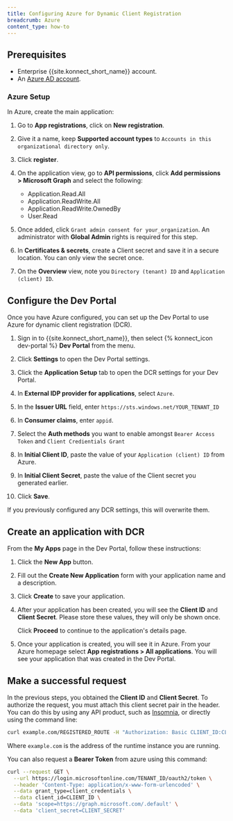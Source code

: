 ```yaml
---
title: Configuring Azure for Dynamic Client Registration
breadcrumb: Azure
content_type: how-to
---
```



## Prerequisites

* Enterprise {{site.konnect_short_name}} account.
* An [Azure AD account](https://portal.azure.com).

### Azure Setup

In Azure, create the main application:

1. Go to **App registrations**, click on **New registration**.

2. Give it a name, keep **Supported account types** to `Accounts in this organizational directory only`.

3. Click **register**.

4. On the application view, go to **API permissions**, click **Add permissions > Microsoft Graph** and select the following:
   * Application.Read.All
   * Application.ReadWrite.All
   * Application.ReadWrite.OwnedBy
   * User.Read

5. Once added, click `Grant admin consent for your_organization`. An administrator with **Global Admin** rights is required for this step.

6. In **Certificates & secrets**, create a Client secret and save it in a secure location. You can only view the secret once.

7. On the **Overview** view, note you `Directory (tenant) ID` and `Application (client) ID`.

## Configure the Dev Portal

Once you have Azure configured, you can set up the Dev Portal to use Azure for dynamic client registration (DCR).

1. Sign in to {{site.konnect_short_name}}, then select {% konnect_icon dev-portal %} **Dev Portal** from the menu.

2. Click **Settings** to open the Dev Portal settings.

3. Click the **Application Setup** tab to open the DCR settings for your Dev Portal.

4. In **External IDP provider for applications**, select `Azure`.

5. In the **Issuer URL** field, enter `https://sts.windows.net/YOUR_TENANT_ID`

6. In **Consumer claims**, enter `appid`.

7. Select the **Auth methods** you want to enable amongst `Bearer Access Token` and `Client Credientials Grant`

8. In **Initial Client ID**, paste the value of your `Application (client) ID` from Azure.

9. In **Initial Client Secret**, paste the value of the Client secret you generated earlier.

10. Click **Save**.

   If you previously configured any DCR settings, this will
   overwrite them.

## Create an application with DCR

From the **My Apps** page in the Dev Portal, follow these instructions:

1. Click the **New App** button.

2. Fill out the **Create New Application** form with your application name and a description.

3. Click **Create** to save your application.

4. After your application has been created, you will see the **Client ID** and **Client Secret**. 
   Please store these values, they will only be shown once. 
   
   Click **Proceed** to continue to the application's details page.

5. Once your application is created, you will see it in Azure. From your Azure homepage select **App registrations > All applications**. You will see your application that was created in the Dev Portal.

## Make a successful request

In the previous steps, you obtained the **Client ID** and **Client Secret**. To authorize the request, you must attach this client secret pair in the header. You can do this by using any API product, such as [Insomnia](https://insomnia.rest/), or directly using the command line:

```sh
curl example.com/REGISTERED_ROUTE -H "Authorization: Basic CLIENT_ID:CLIENT_SECRET"
```

Where `example.com` is the address of the runtime instance you are running.

You can also request a **Bearer Token** from azure using this command:

```sh
curl --request GET \
  --url https://login.microsoftonline.com/TENANT_ID/oauth2/token \
  --header 'Content-Type: application/x-www-form-urlencoded' \
  --data grant_type=client_credentials \
  --data client_id=CLIENT_ID \
  --data 'scope=https://graph.microsoft.com/.default' \
  --data 'client_secret=CLIENT_SECRET'
```


